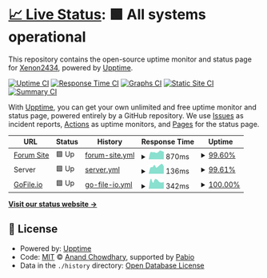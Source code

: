 # [📈 Live Status](https://Xenon2434.github.io/Upptime): <!--live status--> **🟩 All systems operational**

This repository contains the open-source uptime monitor and status page for [Xenon2434](https://Xenon2434.github.io/Upptime), powered by [Upptime](https://github.com/upptime/upptime).

[![Uptime CI](https://github.com/Xenon2434/Upptime/workflows/Uptime%20CI/badge.svg)](https://github.com/Xenon2434/Upptime/actions?query=workflow%3A%22Uptime+CI%22)
[![Response Time CI](https://github.com/Xenon2434/Upptime/workflows/Response%20Time%20CI/badge.svg)](https://github.com/Xenon2434/Upptime/actions?query=workflow%3A%22Response+Time+CI%22)
[![Graphs CI](https://github.com/Xenon2434/Upptime/workflows/Graphs%20CI/badge.svg)](https://github.com/Xenon2434/Upptime/actions?query=workflow%3A%22Graphs+CI%22)
[![Static Site CI](https://github.com/Xenon2434/Upptime/workflows/Static%20Site%20CI/badge.svg)](https://github.com/Xenon2434/Upptime/actions?query=workflow%3A%22Static+Site+CI%22)
[![Summary CI](https://github.com/Xenon2434/Upptime/workflows/Summary%20CI/badge.svg)](https://github.com/Xenon2434/Upptime/actions?query=workflow%3A%22Summary+CI%22)

With [Upptime](https://upptime.js.org), you can get your own unlimited and free uptime monitor and status page, powered entirely by a GitHub repository. We use [Issues](https://github.com/Xenon2434/Upptime/issues) as incident reports, [Actions](https://github.com/Xenon2434/Upptime/actions) as uptime monitors, and [Pages](https://Xenon2434.github.io/Upptime) for the status page.

<!--start: status pages-->
<!-- This summary is generated by Upptime (https://github.com/upptime/upptime) -->
<!-- Do not edit this manually, your changes will be overwritten -->
<!-- prettier-ignore -->
| URL | Status | History | Response Time | Uptime |
| --- | ------ | ------- | ------------- | ------ |
| <img alt="" src="https://icons.duckduckgo.com/ip3/spankingforum.su.ico" height="13"> [Forum Site](https://spankingforum.su) | 🟩 Up | [forum-site.yml](https://github.com/Xenon2434/Upptime/commits/HEAD/history/forum-site.yml) | <details><summary><img alt="Response time graph" src="./graphs/forum-site/response-time-week.png" height="20"> 870ms</summary><br><a href="https://status.spankingforum.su/history/forum-site"><img alt="Response time 1804" src="https://img.shields.io/endpoint?url=https%3A%2F%2Fraw.githubusercontent.com%2FXenon2434%2FUpptime%2FHEAD%2Fapi%2Fforum-site%2Fresponse-time.json"></a><br><a href="https://status.spankingforum.su/history/forum-site"><img alt="24-hour response time 881" src="https://img.shields.io/endpoint?url=https%3A%2F%2Fraw.githubusercontent.com%2FXenon2434%2FUpptime%2FHEAD%2Fapi%2Fforum-site%2Fresponse-time-day.json"></a><br><a href="https://status.spankingforum.su/history/forum-site"><img alt="7-day response time 870" src="https://img.shields.io/endpoint?url=https%3A%2F%2Fraw.githubusercontent.com%2FXenon2434%2FUpptime%2FHEAD%2Fapi%2Fforum-site%2Fresponse-time-week.json"></a><br><a href="https://status.spankingforum.su/history/forum-site"><img alt="30-day response time 1804" src="https://img.shields.io/endpoint?url=https%3A%2F%2Fraw.githubusercontent.com%2FXenon2434%2FUpptime%2FHEAD%2Fapi%2Fforum-site%2Fresponse-time-month.json"></a><br><a href="https://status.spankingforum.su/history/forum-site"><img alt="1-year response time 1804" src="https://img.shields.io/endpoint?url=https%3A%2F%2Fraw.githubusercontent.com%2FXenon2434%2FUpptime%2FHEAD%2Fapi%2Fforum-site%2Fresponse-time-year.json"></a></details> | <details><summary><a href="https://status.spankingforum.su/history/forum-site">99.60%</a></summary><a href="https://status.spankingforum.su/history/forum-site"><img alt="All-time uptime 97.83%" src="https://img.shields.io/endpoint?url=https%3A%2F%2Fraw.githubusercontent.com%2FXenon2434%2FUpptime%2FHEAD%2Fapi%2Fforum-site%2Fuptime.json"></a><br><a href="https://status.spankingforum.su/history/forum-site"><img alt="24-hour uptime 100.00%" src="https://img.shields.io/endpoint?url=https%3A%2F%2Fraw.githubusercontent.com%2FXenon2434%2FUpptime%2FHEAD%2Fapi%2Fforum-site%2Fuptime-day.json"></a><br><a href="https://status.spankingforum.su/history/forum-site"><img alt="7-day uptime 99.60%" src="https://img.shields.io/endpoint?url=https%3A%2F%2Fraw.githubusercontent.com%2FXenon2434%2FUpptime%2FHEAD%2Fapi%2Fforum-site%2Fuptime-week.json"></a><br><a href="https://status.spankingforum.su/history/forum-site"><img alt="30-day uptime 97.83%" src="https://img.shields.io/endpoint?url=https%3A%2F%2Fraw.githubusercontent.com%2FXenon2434%2FUpptime%2FHEAD%2Fapi%2Fforum-site%2Fuptime-month.json"></a><br><a href="https://status.spankingforum.su/history/forum-site"><img alt="1-year uptime 97.83%" src="https://img.shields.io/endpoint?url=https%3A%2F%2Fraw.githubusercontent.com%2FXenon2434%2FUpptime%2FHEAD%2Fapi%2Fforum-site%2Fuptime-year.json"></a></details>
| <img alt="" src="https://cdn-icons-png.flaticon.com/512/188/188109.png" height="13"> Server | 🟩 Up | [server.yml](https://github.com/Xenon2434/Upptime/commits/HEAD/history/server.yml) | <details><summary><img alt="Response time graph" src="./graphs/server/response-time-week.png" height="20"> 136ms</summary><br><a href="https://status.spankingforum.su/history/server"><img alt="Response time 132" src="https://img.shields.io/endpoint?url=https%3A%2F%2Fraw.githubusercontent.com%2FXenon2434%2FUpptime%2FHEAD%2Fapi%2Fserver%2Fresponse-time.json"></a><br><a href="https://status.spankingforum.su/history/server"><img alt="24-hour response time 130" src="https://img.shields.io/endpoint?url=https%3A%2F%2Fraw.githubusercontent.com%2FXenon2434%2FUpptime%2FHEAD%2Fapi%2Fserver%2Fresponse-time-day.json"></a><br><a href="https://status.spankingforum.su/history/server"><img alt="7-day response time 136" src="https://img.shields.io/endpoint?url=https%3A%2F%2Fraw.githubusercontent.com%2FXenon2434%2FUpptime%2FHEAD%2Fapi%2Fserver%2Fresponse-time-week.json"></a><br><a href="https://status.spankingforum.su/history/server"><img alt="30-day response time 132" src="https://img.shields.io/endpoint?url=https%3A%2F%2Fraw.githubusercontent.com%2FXenon2434%2FUpptime%2FHEAD%2Fapi%2Fserver%2Fresponse-time-month.json"></a><br><a href="https://status.spankingforum.su/history/server"><img alt="1-year response time 132" src="https://img.shields.io/endpoint?url=https%3A%2F%2Fraw.githubusercontent.com%2FXenon2434%2FUpptime%2FHEAD%2Fapi%2Fserver%2Fresponse-time-year.json"></a></details> | <details><summary><a href="https://status.spankingforum.su/history/server">99.61%</a></summary><a href="https://status.spankingforum.su/history/server"><img alt="All-time uptime 97.84%" src="https://img.shields.io/endpoint?url=https%3A%2F%2Fraw.githubusercontent.com%2FXenon2434%2FUpptime%2FHEAD%2Fapi%2Fserver%2Fuptime.json"></a><br><a href="https://status.spankingforum.su/history/server"><img alt="24-hour uptime 100.00%" src="https://img.shields.io/endpoint?url=https%3A%2F%2Fraw.githubusercontent.com%2FXenon2434%2FUpptime%2FHEAD%2Fapi%2Fserver%2Fuptime-day.json"></a><br><a href="https://status.spankingforum.su/history/server"><img alt="7-day uptime 99.61%" src="https://img.shields.io/endpoint?url=https%3A%2F%2Fraw.githubusercontent.com%2FXenon2434%2FUpptime%2FHEAD%2Fapi%2Fserver%2Fuptime-week.json"></a><br><a href="https://status.spankingforum.su/history/server"><img alt="30-day uptime 97.84%" src="https://img.shields.io/endpoint?url=https%3A%2F%2Fraw.githubusercontent.com%2FXenon2434%2FUpptime%2FHEAD%2Fapi%2Fserver%2Fuptime-month.json"></a><br><a href="https://status.spankingforum.su/history/server"><img alt="1-year uptime 97.84%" src="https://img.shields.io/endpoint?url=https%3A%2F%2Fraw.githubusercontent.com%2FXenon2434%2FUpptime%2FHEAD%2Fapi%2Fserver%2Fuptime-year.json"></a></details>
| <img alt="" src="https://icons.duckduckgo.com/ip3/gofile.io.ico" height="13"> [GoFile.io](https://gofile.io) | 🟩 Up | [go-file-io.yml](https://github.com/Xenon2434/Upptime/commits/HEAD/history/go-file-io.yml) | <details><summary><img alt="Response time graph" src="./graphs/go-file-io/response-time-week.png" height="20"> 342ms</summary><br><a href="https://status.spankingforum.su/history/go-file-io"><img alt="Response time 343" src="https://img.shields.io/endpoint?url=https%3A%2F%2Fraw.githubusercontent.com%2FXenon2434%2FUpptime%2FHEAD%2Fapi%2Fgo-file-io%2Fresponse-time.json"></a><br><a href="https://status.spankingforum.su/history/go-file-io"><img alt="24-hour response time 295" src="https://img.shields.io/endpoint?url=https%3A%2F%2Fraw.githubusercontent.com%2FXenon2434%2FUpptime%2FHEAD%2Fapi%2Fgo-file-io%2Fresponse-time-day.json"></a><br><a href="https://status.spankingforum.su/history/go-file-io"><img alt="7-day response time 342" src="https://img.shields.io/endpoint?url=https%3A%2F%2Fraw.githubusercontent.com%2FXenon2434%2FUpptime%2FHEAD%2Fapi%2Fgo-file-io%2Fresponse-time-week.json"></a><br><a href="https://status.spankingforum.su/history/go-file-io"><img alt="30-day response time 343" src="https://img.shields.io/endpoint?url=https%3A%2F%2Fraw.githubusercontent.com%2FXenon2434%2FUpptime%2FHEAD%2Fapi%2Fgo-file-io%2Fresponse-time-month.json"></a><br><a href="https://status.spankingforum.su/history/go-file-io"><img alt="1-year response time 343" src="https://img.shields.io/endpoint?url=https%3A%2F%2Fraw.githubusercontent.com%2FXenon2434%2FUpptime%2FHEAD%2Fapi%2Fgo-file-io%2Fresponse-time-year.json"></a></details> | <details><summary><a href="https://status.spankingforum.su/history/go-file-io">100.00%</a></summary><a href="https://status.spankingforum.su/history/go-file-io"><img alt="All-time uptime 100.00%" src="https://img.shields.io/endpoint?url=https%3A%2F%2Fraw.githubusercontent.com%2FXenon2434%2FUpptime%2FHEAD%2Fapi%2Fgo-file-io%2Fuptime.json"></a><br><a href="https://status.spankingforum.su/history/go-file-io"><img alt="24-hour uptime 100.00%" src="https://img.shields.io/endpoint?url=https%3A%2F%2Fraw.githubusercontent.com%2FXenon2434%2FUpptime%2FHEAD%2Fapi%2Fgo-file-io%2Fuptime-day.json"></a><br><a href="https://status.spankingforum.su/history/go-file-io"><img alt="7-day uptime 100.00%" src="https://img.shields.io/endpoint?url=https%3A%2F%2Fraw.githubusercontent.com%2FXenon2434%2FUpptime%2FHEAD%2Fapi%2Fgo-file-io%2Fuptime-week.json"></a><br><a href="https://status.spankingforum.su/history/go-file-io"><img alt="30-day uptime 100.00%" src="https://img.shields.io/endpoint?url=https%3A%2F%2Fraw.githubusercontent.com%2FXenon2434%2FUpptime%2FHEAD%2Fapi%2Fgo-file-io%2Fuptime-month.json"></a><br><a href="https://status.spankingforum.su/history/go-file-io"><img alt="1-year uptime 100.00%" src="https://img.shields.io/endpoint?url=https%3A%2F%2Fraw.githubusercontent.com%2FXenon2434%2FUpptime%2FHEAD%2Fapi%2Fgo-file-io%2Fuptime-year.json"></a></details>

<!--end: status pages-->

[**Visit our status website →**](https://Xenon2434.github.io/Upptime)

## 📄 License

- Powered by: [Upptime](https://github.com/upptime/upptime)
- Code: [MIT](./LICENSE) © [Anand Chowdhary](https://anandchowdhary.com), supported by [Pabio](https://pabio.com)
- Data in the `./history` directory: [Open Database License](https://opendatacommons.org/licenses/odbl/1-0/)
